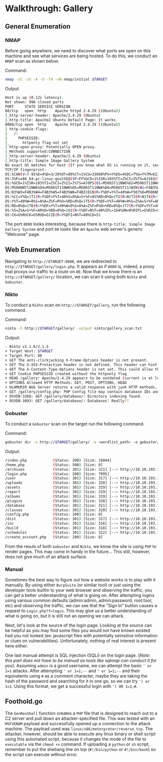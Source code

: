 # Walkthrough: Gallery

## General Enumeration

### NMAP

Before going anywhere, we need to discover what ports are open on this machine and see what services are being hosted. To do this, we conduct an `NMAP` scan as shown below.

Command:

```bash
nmap -sC -sV -A -O -T4 -oN nmap/initial $TARGET
```

Output

```bash
Host is up (0.12s latency).
Not shown: 998 closed ports
PORT     STATE SERVICE VERSION
80/tcp   open  http    Apache httpd 2.4.29 ((Ubuntu))
|_http-server-header: Apache/2.4.29 (Ubuntu)
|_http-title: Apache2 Ubuntu Default Page: It works
8080/tcp open  http    Apache httpd 2.4.29 ((Ubuntu))
| http-cookie-flags: 
|   /: 
|     PHPSESSID: 
|_      httponly flag not set
| http-open-proxy: Potentially OPEN proxy.
|_Methods supported:CONNECTION
|_http-server-header: Apache/2.4.29 (Ubuntu)
|_http-title: Simple Image Gallery System
No exact OS matches for host (If you know what OS is running on it, see https://nmap.org/submit/ ).
TCP/IP fingerprint:
OS:SCAN(V=7.91%E=4%D=3/20%OT=80%CT=1%CU=33660%PV=Y%DS=4%DC=T%G=Y%TM=6237936
OS:3%P=x86_64-pc-linux-gnu)SEQ(SP=FF%GCD=1%ISR=103%TI=Z%CI=Z%TS=A)SEQ(SP=FF
OS:%GCD=1%ISR=103%TI=Z%CI=Z%II=I%TS=A)OPS(O1=M506ST11NW6%O2=M506ST11NW6%O3=
OS:M506NNT11NW6%O4=M506ST11NW6%O5=M506ST11NW6%O6=M506ST11)WIN(W1=F4B3%W2=F4
OS:B3%W3=F4B3%W4=F4B3%W5=F4B3%W6=F4B3)ECN(R=Y%DF=Y%T=40%W=F507%O=M506NNSNW6
OS:%CC=Y%Q=)T1(R=Y%DF=Y%T=40%S=O%A=S+%F=AS%RD=0%Q=)T2(R=N)T3(R=N)T4(R=Y%DF=
OS:Y%T=40%W=0%S=A%A=Z%F=R%O=%RD=0%Q=)T5(R=Y%DF=Y%T=40%W=0%S=Z%A=S+%F=AR%O=%
OS:RD=0%Q=)T6(R=Y%DF=Y%T=40%W=0%S=A%A=Z%F=R%O=%RD=0%Q=)T7(R=Y%DF=Y%T=40%W=0
OS:%S=Z%A=S+%F=AR%O=%RD=0%Q=)U1(R=Y%DF=N%T=40%IPL=164%UN=0%RIPL=G%RID=G%RIP
OS:CK=G%RUCK=G%RUD=G)IE(R=Y%DFI=N%T=40%CD=S)
```

The port `8080` looks interesting, because there is `http-title: Simple Image Gallery System` and port `80` looks like an `Apache` web server's generic "Welcome" page. 

## Web Enumeration

Navigating to `http://$TARGET:8080`, we are redirected to `http://$TARGET/gallery/login.php`. It appears as if `8080` is, indeed, a proxy that proxys our traffic to a route on `80`. Now that we know there is an `http://$TARGET/gallery/` location, we can scan it using both `Nikto` and `Gobuster`.

### Nikto

To conduct a `Nikto` scan on `http://$TARGET/gallery`, run the following command.

Command:

```bash
nikto -h http://$TARGET/gallery/ -output nikto/gallery_scan.txt
```

Output:

```bash
- Nikto v2.1.6/2.1.5
+ Target Host: $TARGET
+ Target Port: 80
+ GET The anti-clickjacking X-Frame-Options header is not present.
+ GET The X-XSS-Protection header is not defined. This header can hint to the user agent to protect against some forms of XSS
+ GET The X-Content-Type-Options header is not set. This could allow the user agent to render the content of the site in a different fashion to the MIME type
+ GET Cookie PHPSESSID created without the httponly flag
+ HEAD /gallery: Apache/2.4.29 appears to be outdated (current is at least Apache/2.4.37). Apache 2.2.34 is the EOL for the 2.x branch.
+ OPTIONS Allowed HTTP Methods: GET, POST, OPTIONS, HEAD 
+ OLHMURIR Web Server returns a valid response with junk HTTP methods, this may cause false positives.
+ GET /gallery/config.php: PHP Config file may contain database IDs and passwords.
+ OSVDB-3268: GET /gallery/database/: Directory indexing found.
+ OSVDB-3093: GET /gallery/database/: Databases? Really??
```

### Gobuster

To conduct a `Gobuster` scan on the target run the following command.

Command:

```bash
gobuster dir -u http://$TARGET/gallery/ -w <wordlist_path> -o gobuster/gallery
```

Output:

```bash
/index.php            (Status: 200) [Size: 16844]
/home.php             (Status: 500) [Size: 0]
/archives             (Status: 301) [Size: 321] [--> http://10.10.193.1/gallery/archives/]
/login.php            (Status: 200) [Size: 7995]
/user                 (Status: 301) [Size: 317] [--> http://10.10.193.1/gallery/user/]
/uploads              (Status: 301) [Size: 320] [--> http://10.10.193.1/gallery/uploads/]
/assets               (Status: 301) [Size: 319] [--> http://10.10.193.1/gallery/assets/]
/report               (Status: 301) [Size: 319] [--> http://10.10.193.1/gallery/report/]
/albums               (Status: 301) [Size: 319] [--> http://10.10.193.1/gallery/albums/]
/plugins              (Status: 301) [Size: 320] [--> http://10.10.193.1/gallery/plugins/]
/database             (Status: 301) [Size: 321] [--> http://10.10.193.1/gallery/database/]
/classes              (Status: 301) [Size: 320] [--> http://10.10.193.1/gallery/classes/]
/config.php           (Status: 200) [Size: 0]
/dist                 (Status: 301) [Size: 317] [--> http://10.10.193.1/gallery/dist/]
/inc                  (Status: 301) [Size: 316] [--> http://10.10.193.1/gallery/inc/]
/build                (Status: 301) [Size: 318] [--> http://10.10.193.1/gallery/build/]
/schedules            (Status: 301) [Size: 322] [--> http://10.10.193.1/gallery/schedules/]
/create_account.php   (Status: 200) [Size: 8]
```

From the resuls of both `Gobuster` and `Nikto`, we know the site is using `PHP` to render pages. This may come in handy in the future... This still, however, does not give much of an attack surface. 

### Manual

Sometimes the best way to figure out how a website works is to play with it manually. By using either `BurpSuite` (or similar tool) or just using the developer tools builtin to your web browser and observing the traffic, you can get a better understanding of what is going on. After attempting logins using various common defaults (admin:admin, admin:password, root:toor, etc) and observing the traffic, we can see that the "Sign In" button causes a request to `Login.php?f=login`.  This may give us a better understanding of what is going on, but it is still not an opening we can attack.

Next, let's look at the source of the login page. Looking at the source can be helpful as you may find some files you would not have known existed had you not looked (ex: javascript files with potentially seinsitive information or clues on vulnerabilities). Unfortunately, nothing of real interest is present here either.

One last manual attempt is SQL injection (SQLi) on the login page. (*Note: this part does not have to be manual as tools like sqlmap can conduct it for you*). Assuming `admin` is a good username, we can attempt the basic `' or 1=1` attacks. After attempting `' or 1=1;--` and `" or 1=1;--` and their equivalents using `#` as a comment character,  maybe they are taking the hash of the password and searching for it in one go, so we can try `') or 1=1`. Using this format, we get a successful login with `') OR 1=1;#`. 

## Foothold.go

The `GenRevShell` function creates a `PHP` file that is designed to reach out to a C2 server and pull down an attacker-specified file. This was tested with an `MSFVENOM` payload and successfully opened up a connection to the attack machine. The payload used was `linux/x86/meterpreter/reverse_tcp`. The attacker, however, should be able to execute any linux binary or shell script using this automated script, because it changes the mode of the file to `executable` via the `chmod +x` command. If uploading a `python` or `sh` script, remember to put the shebang line on top (`#!/bin/python` or `#!/bin/bash`) so the script can execute without error.

